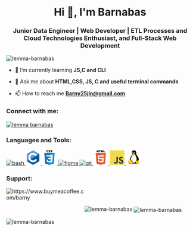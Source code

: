 <h1 align="center">Hi 👋, I'm Barnabas</h1>
<h3 align="center">Junior Data Engineer | Web Developer | ETL Processes and Cloud Technologies Enthusiast, and Full-Stack Web Development</h3>

<p align="left"> <img src="https://komarev.com/ghpvc/?username=lemma-barnabas&label=Profile%20views&color=0e75b6&style=flat" alt="lemma-barnabas" /> </p>

- 🌱 I’m currently learning **JS,C and CLI**

- 💬 Ask me about **HTML,CSS, JS, C and useful terminal commands**

- 📫 How to reach me **Barny25jln@gmail.com**

<h3 align="left">Connect with me:</h3>
<p align="left">
<a href="https://linkedin.com/in/lemma barnabas" target="blank"><img align="center" src="https://raw.githubusercontent.com/rahuldkjain/github-profile-readme-generator/master/src/images/icons/Social/linked-in-alt.svg" alt="lemma barnabas" height="30" width="40" /></a>
</p>

<h3 align="left">Languages and Tools:</h3>
<p align="left"> <a href="https://www.gnu.org/software/bash/" target="_blank" rel="noreferrer"> <img src="https://www.vectorlogo.zone/logos/gnu_bash/gnu_bash-icon.svg" alt="bash" width="40" height="40"/> </a> <a href="https://www.cprogramming.com/" target="_blank" rel="noreferrer"> <img src="https://raw.githubusercontent.com/devicons/devicon/master/icons/c/c-original.svg" alt="c" width="40" height="40"/> </a> <a href="https://www.w3schools.com/css/" target="_blank" rel="noreferrer"> <img src="https://raw.githubusercontent.com/devicons/devicon/master/icons/css3/css3-original-wordmark.svg" alt="css3" width="40" height="40"/> </a> <a href="https://www.figma.com/" target="_blank" rel="noreferrer"> <img src="https://www.vectorlogo.zone/logos/figma/figma-icon.svg" alt="figma" width="40" height="40"/> </a> <a href="https://git-scm.com/" target="_blank" rel="noreferrer"> <img src="https://www.vectorlogo.zone/logos/git-scm/git-scm-icon.svg" alt="git" width="40" height="40"/> </a> <a href="https://www.w3.org/html/" target="_blank" rel="noreferrer"> <img src="https://raw.githubusercontent.com/devicons/devicon/master/icons/html5/html5-original-wordmark.svg" alt="html5" width="40" height="40"/> </a> <a href="https://developer.mozilla.org/en-US/docs/Web/JavaScript" target="_blank" rel="noreferrer"> <img src="https://raw.githubusercontent.com/devicons/devicon/master/icons/javascript/javascript-original.svg" alt="javascript" width="40" height="40"/> </a> <a href="https://www.linux.org/" target="_blank" rel="noreferrer"> <img src="https://raw.githubusercontent.com/devicons/devicon/master/icons/linux/linux-original.svg" alt="linux" width="40" height="40"/> </a> </p>

<h3 align="left">Support:</h3>
<p><a href="https://www.buymeacoffee.com/https://www.buymeacoffee.com/barny"> <img align="left" src="https://cdn.buymeacoffee.com/buttons/v2/default-yellow.png" height="50" width="210" alt="https://www.buymeacoffee.com/barny" /></a></p><br><br>

<p><img align="left" src="https://github-readme-stats.vercel.app/api/top-langs?username=lemma-barnabas&show_icons=true&locale=en&layout=compact" alt="lemma-barnabas" /></p>

<p>&nbsp;<img align="center" src="https://github-readme-stats.vercel.app/api?username=lemma-barnabas&show_icons=true&locale=en" alt="lemma-barnabas" /></p>

<p><img align="center" src="https://github-readme-streak-stats.herokuapp.com/?user=lemma-barnabas&" alt="lemma-barnabas" /></p>
